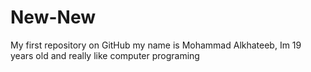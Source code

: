 # New-New
My first repository on GitHub
my name is Mohammad Alkhateeb, Im 19 years old and really like computer programing 
